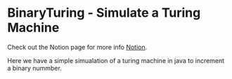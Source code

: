 # BinaryTuring - Simulate a Turing Machine 

Check out the Notion page for more info [Notion](https://deadgawk.notion.site/Implement-Turing-Machine-88de663560aa4a739a6d42c3ab7905e7?pvs=4).

Here we have a simple simualation of a turing machine in java to increment a binary nummber.
